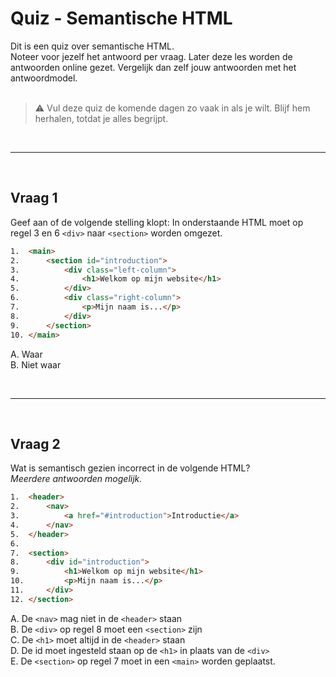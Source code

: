 # Quiz - Semantische HTML

Dit is een quiz over semantische HTML.
<br>
Noteer voor jezelf het antwoord per vraag. Later deze les worden de antwoorden online gezet. Vergelijk dan zelf jouw antwoorden met het antwoordmodel.
<br><br>

>⚠️ Vul deze quiz de komende dagen zo vaak in als je wilt. Blijf hem herhalen, totdat je alles begrijpt.

<br><hr><br>

## Vraag 1

Geef aan of de volgende stelling klopt: In onderstaande HTML moet op regel 3 en 6 `<div>` naar `<section>` worden omgezet.

```html
1.  <main>
2.      <section id="introduction">
3.          <div class="left-column">
4.              <h1>Welkom op mijn website</h1>
5.          </div>
6.          <div class="right-column">
7.              <p>Mijn naam is...</p>
8.          </div>
9.      </section>
10. </main>
```

A. Waar
<br>
B. Niet waar

<br><hr><br>

## Vraag 2

Wat is semantisch gezien incorrect in de volgende HTML?
<br>*Meerdere antwoorden mogelijk.*

```html
1.  <header>
2.      <nav>
3.          <a href="#introduction">Introductie</a>
4.      </nav>
5.  </header>
6.  
7.  <section>
8.      <div id="introduction">
9.          <h1>Welkom op mijn website</h1>
10.         <p>Mijn naam is...</p>
11.     </div>
12. </section>
```

A. De `<nav>` mag niet in de `<header>` staan
<br>
B. De `<div>` op regel 8 moet een `<section>` zijn
<br>
C. De `<h1>` moet altijd in de `<header>` staan
<br>
D. De id moet ingesteld staan op de `<h1>` in plaats van de `<div>`
<br>
E. De `<section>` op regel 7 moet in een `<main>` worden geplaatst.
